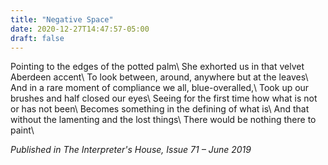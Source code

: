 ```yaml
---
title: "Negative Space"
date: 2020-12-27T14:47:57-05:00
draft: false
---
```


Pointing to the edges of the potted palm\\
She exhorted us in that velvet Aberdeen accent\\
To look between, around, anywhere but at the leaves\\
And in a rare moment of compliance we all, blue-overalled,\\
Took up our brushes and half closed our eyes\\
Seeing for the first time how what is not or has not been\\
Becomes something in the defining of what is\\
And that without the lamenting and the lost things\\
There would be nothing there to paint\\

_Published in The Interpreter's House, Issue 71 – June 2019_